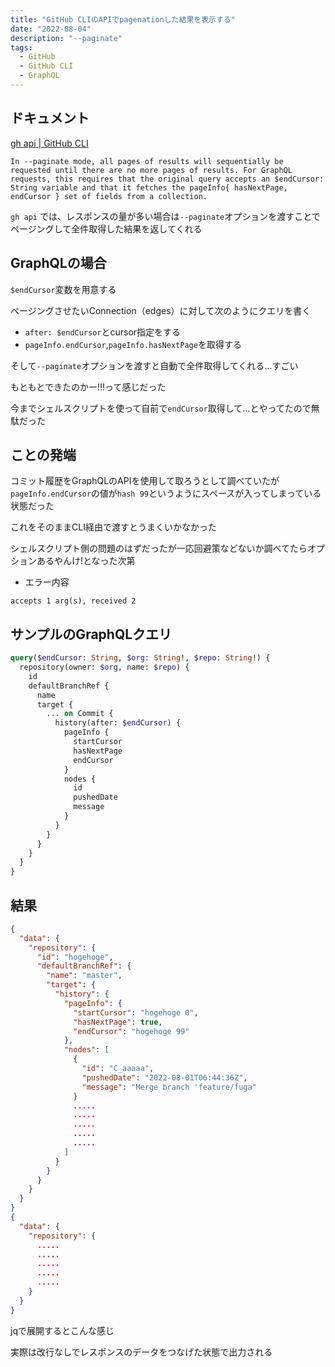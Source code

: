 ```yaml
---
title: "GitHub CLIのAPIでpagenationした結果を表示する"
date: "2022-08-04"
description: "--paginate"
tags:
  - GitHub
  - GitHub CLI
  - GraphQL
---
```


## ドキュメント

[gh api | GitHub CLI](https://cli.github.com/manual/gh_api)

```
In --paginate mode, all pages of results will sequentially be requested until there are no more pages of results. For GraphQL requests, this requires that the original query accepts an $endCursor: String variable and that it fetches the pageInfo{ hasNextPage, endCursor } set of fields from a collection.
```

`gh api` では、レスポンスの量が多い場合は`--paginate`オプションを渡すことでページングして全件取得した結果を返してくれる

## GraphQLの場合

`$endCursor`変数を用意する

ページングさせたいConnection（edges）に対して次のようにクエリを書く

- `after: $endCursor`とcursor指定をする
- `pageInfo.endCursor`,`pageInfo.hasNextPage`を取得する

そして`--paginate`オプションを渡すと自動で全件取得してくれる…すごい

もともとできたのかー!!!って感じだった

今までシェルスクリプトを使って自前で`endCursor`取得して…とやってたので無駄だった

## ことの発端

コミット履歴をGraphQLのAPIを使用して取ろうとして調べていたが`pageInfo.endCursor`の値が`hash 99`というようにスペースが入ってしまっている状態だった

これをそのままCLI経由で渡すとうまくいかなかった

シェルスクリプト側の問題のはずだったが一応回避策などないか調べてたらオプションあるやんけ!となった次第

- エラー内容

```
accepts 1 arg(s), received 2
```

## サンプルのGraphQLクエリ

```graphql
query($endCursor: String, $org: String!, $repo: String!) {
  repository(owner: $org, name: $repo) {
    id
    defaultBranchRef {
      name
      target {
        ... on Commit {
          history(after: $endCursor) {
            pageInfo {
              startCursor
              hasNextPage
              endCursor
            }
            nodes {
              id
              pushedDate
              message
            }
          }
        }
      }
    }
  }
}
```

## 結果

```json
{
  "data": {
    "repository": {
      "id": "hogehoge",
      "defaultBranchRef": {
        "name": "master",
        "target": {
          "history": {
            "pageInfo": {
              "startCursor": "hogehoge 0",
              "hasNextPage": true,
              "endCursor": "hogehoge 99"
            },
            "nodes": [
              {
                "id": "C_aaaaa",
                "pushedDate": "2022-08-01T06:44:36Z",
                "message": "Merge branch 'feature/fuga"
              }
              .....
              .....
              .....
              .....
              .....
            ]
          }
        }
      }
    }
  }
}
{
  "data": {
    "repository": {
      .....
      .....
      .....
      .....
      .....
    }
  }
}
```

jqで展開するとこんな感じ

実際は改行なしでレスポンスのデータをつなげた状態で出力される
